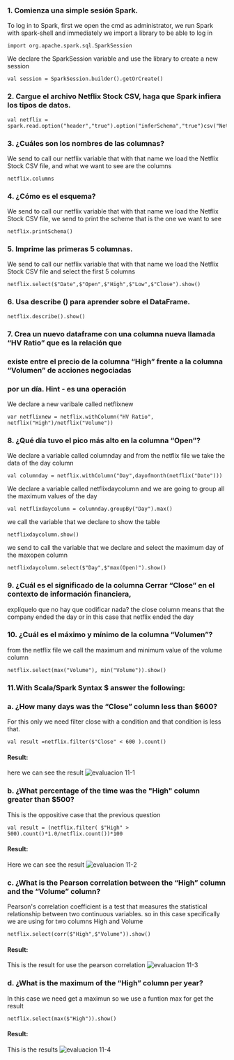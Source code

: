 ### 1. Comienza una simple sesión Spark.
To log in to Spark, first we open the cmd as administrator, we run Spark with
spark-shell and immediately we import a library to be able to log in

```
import org.apache.spark.sql.SparkSession 
```
We declare the SparkSession variable and use the library to create a new session

```
val session = SparkSession.builder().getOrCreate()
```
### 2. Cargue el archivo Netflix Stock CSV, haga que Spark infiera los tipos de datos. 
```
val netflix = spark.read.option("header","true").option("inferSchema","true")csv("Netflix_2011_2016.csv")
```

### 3. ¿Cuáles son los nombres de las columnas? 
We send to call our netflix variable that with that name we load the Netflix Stock CSV file, 
and what we want to see are the columns
```
netflix.columns
```

### 4. ¿Cómo es el esquema? 
We send to call our netflix variable that with that name we load the Netflix Stock CSV file, 
we send to print the scheme that is the one we want to see

```
netflix.printSchema()
```

### 5. Imprime las primeras 5 columnas. 
We send to call our netflix variable that with that name we load the Netflix Stock CSV file
and select the first 5 columns

```
netflix.select($"Date",$"Open",$"High",$"Low",$"Close").show()
```

### 6. Usa describe () para aprender sobre el DataFrame. 
```
netflix.describe().show()
```

### 7. Crea un nuevo dataframe con una columna nueva llamada “HV Ratio” que es la relación que  
### existe entre el precio de la columna “High” frente a la columna “Volumen” de acciones  negociadas
### por un día. Hint - es una operación 
We declare a new varibale called netflixnew
```
var netflixnew = netflix.withColumn("HV Ratio", netflix("High")/netflix("Volume"))
```

### 8. ¿Qué día tuvo el pico más alto en la columna “Open”? 
We declare a variable called columnday and from the netflix file we take the data of the day column

```
val columnday = netflix.withColumn("Day",dayofmonth(netflix("Date")))
```

We declare a variable called netflixdaycolumn and we are going to group all the maximum values ​​of the day

```
val netflixdaycolumn = columnday.groupBy("Day").max()
```

we call the variable that we declare to show the table

```
netflixdaycolumn.show()
```

we send to call the variable that we declare and select the maximum day of the maxopen column

```
netflixdaycolumn.select($"Day",$"max(Open)").show()
```

### 9. ¿Cuál es el significado de la columna Cerrar “Close” en el contexto de información financiera,  
explíquelo que no hay que codificar nada? 
the close column means that the company ended the day or in this case that netflix ended the day

### 10. ¿Cuál es el máximo y mínimo de la columna “Volumen”?
from the netflix file we call the maximum and minimum value of the volume column

```
netflix.select(max("Volume"), min("Volume")).show()
```



### 11.With Scala/Spark Syntax $ answer the following: 
### a. ¿How many days was the “Close” column less than $600? 
For this only we need filter close with a condition and that condition is less that.
```
val result =netflix.filter($"Close" < 600 ).count()
```
#### Result:
here we can see the result 
![evaluacion 11-1](https://user-images.githubusercontent.com/77422159/159494727-0804d87e-0000-406b-8ade-d85c14040920.PNG)

### b. ¿What percentage of the time was the "High" column greater than $500? 
This is the  oppositive case  that the previous question 
```
val result = (netflix.filter( $"High" > 500).count()*1.0/netflix.count())*100
```

#### Result:
Here we can see the result 
![evaluacion 11-2](https://user-images.githubusercontent.com/77422159/159494906-178436b2-2607-4ace-9349-46b951aa3bac.PNG)

### c. ¿What is the Pearson correlation between the “High” column and the “Volume” column? 
Pearson's correlation coefficient is a test that measures the statistical relationship between two continuous variables.
so in this case specifically we are using for two columns High and Volume
```
netflix.select(corr($"High",$"Volume")).show()
```
#### Result:
This is the result for use the pearson correlation
![evaluacion 11-3](https://user-images.githubusercontent.com/77422159/159494927-ccc4afca-897a-4568-ac27-6f0ddffd900c.PNG)

### d. ¿What is the maximum of the “High” column per year? 
In this case we need get a maximun so we use a funtion max for get the result
```
netflix.select(max($"High")).show()
```
#### Result:
This is the results
![evaluacion 11-4](https://user-images.githubusercontent.com/77422159/159494943-3107763f-42a7-49b9-beaa-2c169dc09505.PNG)

